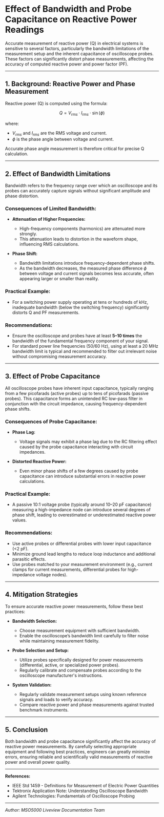 # Effect of Bandwidth and Probe Capacitance on Reactive Power Readings

Accurate measurement of reactive power (Q) in electrical systems is sensitive to several factors, particularly the bandwidth limitations of the measurement setup and the inherent capacitance of oscilloscope probes. These factors can significantly distort phase measurements, affecting the accuracy of computed reactive power and power factor (PF).

---

## 1. Background: Reactive Power and Phase Measurement

Reactive power (Q) is computed using the formula:

$$
Q = V_{rms} \cdot I_{rms} \cdot \sin(\phi)
$$

where:

* $V_{rms}$ and $I_{rms}$ are the RMS voltage and current.
* $\phi$ is the phase angle between voltage and current.

Accurate phase angle measurement is therefore critical for precise Q calculation.

---

## 2. Effect of Bandwidth Limitations

Bandwidth refers to the frequency range over which an oscilloscope and its probes can accurately capture signals without significant amplitude and phase distortion.

### Consequences of Limited Bandwidth:

* **Attenuation of Higher Frequencies:**

  * High-frequency components (harmonics) are attenuated more strongly.
  * This attenuation leads to distortion in the waveform shape, influencing RMS calculations.

* **Phase Shift:**

  * Bandwidth limitations introduce frequency-dependent phase shifts.
  * As the bandwidth decreases, the measured phase difference $\phi$ between voltage and current signals becomes less accurate, often appearing larger or smaller than reality.

### Practical Example:

* For a switching power supply operating at tens or hundreds of kHz, inadequate bandwidth (below the switching frequency) significantly distorts Q and PF measurements.

### Recommendations:

* Ensure the oscilloscope and probes have at least **5–10 times** the bandwidth of the fundamental frequency component of your signal.
* For standard power line frequencies (50/60 Hz), using at least a 20 MHz bandwidth limit is typical and recommended to filter out irrelevant noise without compromising measurement accuracy.

---

## 3. Effect of Probe Capacitance

All oscilloscope probes have inherent input capacitance, typically ranging from a few picofarads (active probes) up to tens of picofarads (passive probes). This capacitance forms an unintended RC low-pass filter in conjunction with the circuit impedance, causing frequency-dependent phase shifts.

### Consequences of Probe Capacitance:

* **Phase Lag:**

  * Voltage signals may exhibit a phase lag due to the RC filtering effect caused by the probe capacitance interacting with circuit impedances.

* **Distorted Reactive Power:**

  * Even minor phase shifts of a few degrees caused by probe capacitance can introduce substantial errors in reactive power calculations.

### Practical Example:

* A passive 10:1 voltage probe (typically around 10–20 pF capacitance) measuring a high-impedance node can introduce several degrees of phase shift, leading to overestimated or underestimated reactive power values.

### Recommendations:

* Use active probes or differential probes with lower input capacitance (<2 pF).
* Minimize ground lead lengths to reduce loop inductance and additional parasitic effects.
* Use probes matched to your measurement environment (e.g., current clamps for current measurements, differential probes for high-impedance voltage nodes).

---

## 4. Mitigation Strategies

To ensure accurate reactive power measurements, follow these best practices:

* **Bandwidth Selection:**

  * Choose measurement equipment with sufficient bandwidth.
  * Enable the oscilloscope’s bandwidth limit carefully to filter noise while maintaining measurement fidelity.

* **Probe Selection and Setup:**

  * Utilize probes specifically designed for power measurements (differential, active, or specialized power probes).
  * Regularly calibrate and compensate probes according to the oscilloscope manufacturer's instructions.

* **System Validation:**

  * Regularly validate measurement setups using known reference signals and loads to verify accuracy.
  * Compare reactive power and phase measurements against trusted benchmark instruments.

---

## 5. Conclusion

Both bandwidth and probe capacitance significantly affect the accuracy of reactive power measurements. By carefully selecting appropriate equipment and following best practices, engineers can greatly minimize errors, ensuring reliable and scientifically valid measurements of reactive power and overall power quality.

---

**References:**

* IEEE Std 1459 - Definitions for Measurement of Electric Power Quantities
* Tektronix Application Note: Understanding Oscilloscope Bandwidth
* Agilent Technologies: Fundamentals of Oscilloscope Probing

---

*Author: MSO5000 Liveview Documentation Team*

